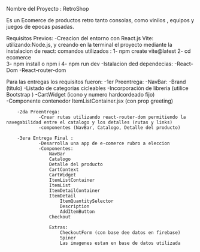 Nombre del Proyecto : RetroShop

Es un Ecomerce de productos retro tanto consolas, como vinilos , equipos y juegos de epocas pasadas.

Requisitos Previos:
    -Creacion del entorno con React.js Vite:
        utilizando:Node.js, y creando en la terminal el proyecto mediante la instalacion de react:
                    comandos utilizados :
                        1- npm create vite@latest 
                        2- cd ecomerce  	
                        3- npm install  o npm i	
                        4- npm run dev
    -Istalacion ded dependecias:
        -React-Dom
        -React-router-dom

    
Para las entregas los requisitos fueron:
        -1er Preentrega:
                -NavBar:
                -Brand (titulo)
                -Listado de categorias cicleables
                -Incorporación de libreria (utilice Bootstrap )
                -CartWidget (icono y numero hardcordeado fijo)  
                -Componente contenedor ItemListContainer.jsx (con prop greeting)
        
        -2da Preentrega:
                -Crear rutas utilizando react-router-dom permitiendo la navegabilidad entre el catalogo y los detalles (rutas y links)
                -componentes (NavBar, Catalogo, Detalle del producto)
                
        -3era Entrega Final :
                -Desarrolla una app de e-comerce rubro a eleccion
                -Componentes:
                    NavBar
                    Catalogo
                    Detalle del producto
                    CartContext
                    CartWidget
                    ItemListContainer
                    ItemList
                    ItemDetailContainer
                    ItemDetail
                        ItemQuantitySelector
                        Description
                        AddItemButton
                    Checkout

                    Extras:
                        CheckoutForm (con base dee datos en firebase)
                        Spiner
                        Las imagenes estan en base de datos utilizada



